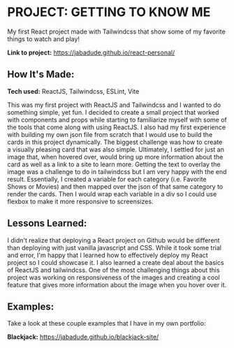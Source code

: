 # PROJECT: GETTING TO KNOW ME
My first React project made with Tailwindcss that show some of my favorite things to watch and play!

**Link to project:** https://jabadude.github.io/react-personal/


## How It's Made:

**Tech used:** ReactJS, Tailwindcss, ESLint, Vite

This was my first project with ReactJS and Tailwindcss and I wanted to do something simple, yet fun. I decided to create a small project that worked with components and props while starting to familiarize myself with some of the tools that come along with using ReactJS. I also had my first experience with building my own json file from scratch that I would use to build the cards in this project dynamically. The biggest challenge was how to create a visually pleasing card that was also simple. Ultimately, I settled for just an image that, when hovered over, would bring up more information about the card as well as a link to a site to learn more. Getting the text to overlay the image was a challenge to do in tailwindcss but I am very happy with the end result. Essentially, I created a variable for each category (i.e. Favorite Shows or Movies) and then mapped over the json of that same category to render the cards. Then I would wrap each variable in a div so I could use flexbox to make it more responsive to screensizes.


## Lessons Learned:

I didn't realize that deploying a React project on Github would be different than deploying with just vanilla javascript and CSS. While it took some trial and error, I'm happy that I learned how to effectively deploy my React project so I could showcase it. I also learned a create deal about the basics of ReactJS and tailwindcss. One of the most challenging things about this project was working on responsiveness of the images and creating a cool feature that gives more information about the image when you hover over it.

## Examples:
Take a look at these couple examples that I have in my own portfolio:

**Blackjack:** https://jabadude.github.io/blackjack-site/
